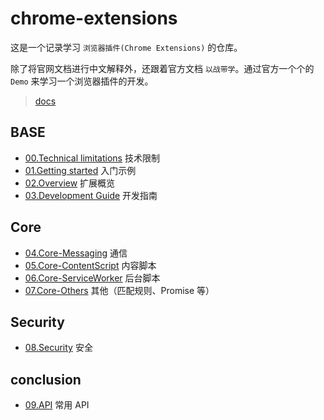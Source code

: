 # chrome-extensions

这是一个记录学习 `浏览器插件(Chrome Extensions)` 的仓库。

除了将官网文档进行中文解释外，还跟着官方文档 `以战带学`。通过官方一个个的 `Demo` 来学习一个浏览器插件的开发。

> [docs](https://developer.chrome.com/docs/extensions/mv3/getstarted)

## BASE

- [00.Technical limitations](https://github.com/JunyWuuuu91/chrome-extensions/blob/main/docs/00.Technical%20limitations.md) 技术限制
- [01.Getting started](https://github.com/JunyWuuuu91/chrome-extensions/blob/main/docs/01.Getting%20started.md) 入门示例
- [02.Overview](https://github.com/JunyWuuuu91/chrome-extensions/blob/main/docs/02.Overview.md) 扩展概览
- [03.Development Guide](https://github.com/JunyWuuuu91/chrome-extensions/blob/main/docs/03.Development%20Guide.md) 开发指南

## Core

- [04.Core-Messaging](https://github.com/JunyWuuuu91/chrome-extensions/blob/main/docs/04.Core-Messaging.md) 通信
- [05.Core-ContentScript](https://github.com/JunyWuuuu91/chrome-extensions/blob/main/docs/05.Core-ContentScript.md) 内容脚本
- [06.Core-ServiceWorker](https://github.com/JunyWuuuu91/chrome-extensions/blob/main/docs/06.Core-ServiceWorker.md) 后台脚本
- [07.Core-Others](https://github.com/JunyWuuuu91/chrome-extensions/blob/main/docs/07.Core-Others.md) 其他（匹配规则、Promise 等）

## Security

- [08.Security](https://github.com/JunyWuuuu91/chrome-extensions/blob/main/docs/08.Security.md) 安全

## conclusion

- [09.API](https://github.com/JunyWuuuu91/chrome-extensions/blob/main/docs/09.API.md) 常用 API
